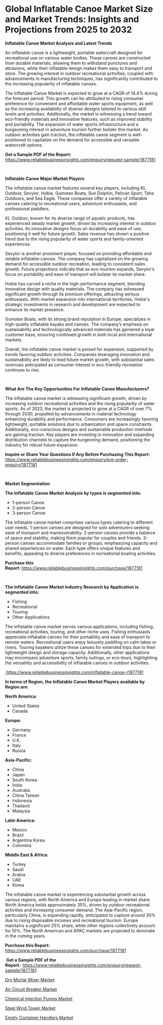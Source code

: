 <p><h1>Global Inflatable Canoe Market Size and Market Trends: Insights and Projections from 2025 to 2032</h1></p><p><strong>Inflatable Canoe Market Analysis and Latest Trends</strong></p>
<p><p>An inflatable canoe is a lightweight, portable watercraft designed for recreational use on various water bodies. These canoes are constructed from durable materials, allowing them to withstand punctures and abrasions, while their inflatable design makes them easy to transport and store. The growing interest in outdoor recreational activities, coupled with advancements in manufacturing techniques, has significantly contributed to the increasing popularity of inflatable canoes.</p><p>The Inflatable Canoe Market is expected to grow at a CAGR of 14.4% during the forecast period. This growth can be attributed to rising consumer preference for convenient and affordable water sports equipment, as well as the increasing availability of diverse designs tailored to various skill levels and activities. Additionally, the market is witnessing a trend toward eco-friendly materials and innovative features, such as improved stability and portability. The expansion of water sports infrastructure and a burgeoning interest in adventure tourism further bolster this market. As outdoor activities gain traction, the inflatable canoe segment is well-positioned to capitalize on the demand for accessible and versatile watercraft options.</p></p>
<p><strong>Get a Sample PDF of the Report:&nbsp;</strong> <a href="https://www.reliablebusinessinsights.com/enquiry/request-sample/1877181?utm_campaign=96&utm_medium=2&utm_source=Github&utm_content=ia&utm_term=19022025&utm_id=inflatable-canoe">https://www.reliablebusinessinsights.com/enquiry/request-sample/1877181</a></p>
<p>&nbsp;</p>
<p><strong>Inflatable Canoe Major Market Players</strong></p>
<p><p>The inflatable canoe market features several key players, including KL Outdoor, Sevylor, Hobie, Gumotex Boats, Sun Dolphin, Pelican Sport, Tahe Outdoors, and Sea Eagle. These companies offer a variety of inflatable canoes catering to recreational users, adventure enthusiasts, and professional paddlers.</p><p>KL Outdoor, known for its diverse range of aquatic products, has experienced steady market growth, driven by increasing interest in outdoor activities. Its innovative designs focus on durability and ease of use, positioning it well for future growth. Sales revenue has shown a positive trend due to the rising popularity of water sports and family-oriented experiences.</p><p>Sevylor is another prominent player, focused on providing affordable and reliable inflatable canoes. The company has capitalized on the growing demand for accessible outdoor recreation, leading to consistent sales growth. Future projections indicate that as eco-tourism expands, Sevylor’s focus on portability and ease of transport will bolster its market share.</p><p>Hobie has carved a niche in the high-performance segment, blending innovative design with quality materials. The company has witnessed significant growth through its premium offerings, attracting serious enthusiasts. With market expansion into international territories, Hobie's strategic investments in research and development are expected to enhance its market presence.</p><p>Gumotex Boats, with its strong brand reputation in Europe, specializes in high-quality inflatable kayaks and canoes. The company’s emphasis on sustainability and technologically advanced materials has garnered a loyal customer base, ensuring continued growth in both local and international markets.</p><p>Overall, the inflatable canoe market is poised for expansion, supported by trends favoring outdoor activities. Companies leveraging innovation and sustainability are likely to lead future market growth, with substantial sales revenues anticipated as consumer interest in eco-friendly recreation continues to rise.</p></p>
<p>&nbsp;</p>
<p><strong>What Are The Key Opportunities For Inflatable Canoe Manufacturers?</strong></p>
<p><p>The inflatable canoe market is witnessing significant growth, driven by increasing outdoor recreational activities and the rising popularity of water sports. As of 2023, the market is projected to grow at a CAGR of over 7% through 2030, propelled by advancements in material technology enhancing durability and performance. Consumers are increasingly favoring lightweight, portable solutions due to urbanization and space constraints. Additionally, eco-conscious designs and sustainable production methods are gaining traction. Key players are investing in innovation and expanding distribution channels to capture the burgeoning demand, positioning the industry for robust future expansion.</p></p>
<p><strong>Inquire or Share Your Questions If Any Before Purchasing This Report:</strong> <a href="https://www.reliablebusinessinsights.com/enquiry/pre-order-enquiry/1877181?utm_campaign=96&utm_medium=2&utm_source=Github&utm_content=ia&utm_term=19022025&utm_id=inflatable-canoe">https://www.reliablebusinessinsights.com/enquiry/pre-order-enquiry/1877181</a></p>
<p>&nbsp;</p>
<p><strong>Market Segmentation</strong></p>
<p><strong>The Inflatable Canoe Market Analysis by types is segmented into:</strong></p>
<p><ul><li>1-person Canoe</li><li>2-person Canoe</li><li>3-person Canoe</li></ul></p>
<p><p>The inflatable canoe market comprises various types catering to different user needs. 1-person canoes are designed for solo adventurers seeking ease of transport and maneuverability. 2-person canoes provide a balance of space and stability, making them popular for couples and friends. 3-person canoes accommodate families or groups, emphasizing capacity and shared experiences on water. Each type offers unique features and benefits, appealing to diverse preferences in recreational boating activities.</p></p>
<p><strong>Purchase this Report:&nbsp;</strong><a href="https://www.reliablebusinessinsights.com/purchase/1877181?utm_campaign=96&utm_medium=2&utm_source=Github&utm_content=ia&utm_term=19022025&utm_id=inflatable-canoe">https://www.reliablebusinessinsights.com/purchase/1877181</a></p>
<p>&nbsp;</p>
<p><strong>The Inflatable Canoe Market Industry Research by Application is segmented into:</strong></p>
<p><ul><li>Fishing</li><li>Recreational</li><li>Touring</li><li>Other Applications</li></ul></p>
<p><p>The inflatable canoe market serves various applications, including fishing, recreational activities, touring, and other niche uses. Fishing enthusiasts appreciate inflatable canoes for their portability and ease of transport to remote waters. Recreational users enjoy leisurely paddling on calm lakes or rivers. Touring kayakers utilize these canoes for extended trips due to their lightweight design and storage capacity. Additionally, other applications may encompass adventure sports, family outings, or eco-tours, highlighting the versatility and accessibility of inflatable canoes in outdoor activities.</p></p>
<p><a href="https://www.reliablebusinessinsights.com/inflatable-canoe-r1877181?utm_campaign=96&utm_medium=2&utm_source=Github&utm_content=ia&utm_term=19022025&utm_id=inflatable-canoe">&nbsp;https://www.reliablebusinessinsights.com/inflatable-canoe-r1877181</a></p>
<p><strong>In terms of Region, the Inflatable Canoe Market Players available by Region are:</strong></p>
<p>
    <p> <strong> North America: </strong>
        <ul>
            <li>United States</li>
            <li>Canada</li>
        </ul>
        </p> 
    <p> <strong> Europe: </strong>
        <ul>
            <li>Germany</li>
            <li>France</li>
            <li>U.K.</li>
            <li>Italy</li>
            <li>Russia</li>
        </ul>
        </p> 
    <p> <strong> Asia-Pacific: </strong>
        <ul>
            <li>China</li>
            <li>Japan</li>
            <li>South Korea</li>
            <li>India</li>
            <li>Australia</li>
            <li>China Taiwan</li>
            <li>Indonesia</li>
            <li>Thailand</li>
            <li>Malaysia</li>
        </ul>
        </p> 
    <p> <strong> Latin America: </strong>
        <ul>
            <li>Mexico</li>
            <li>Brazil</li>
            <li>Argentina Korea</li>
            <li>Colombia</li>
        </ul>
        </p> 
    <p> <strong> Middle East & Africa: </strong>
        <ul>
            <li>Turkey</li>
            <li>Saudi</li>
            <li>Arabia</li>
            <li>UAE</li>
            <li>Korea</li>
        </ul>
    </p>
    </p>
<p><p>The inflatable canoe market is experiencing substantial growth across various regions, with North America and Europe leading in market share. North America holds approximately 35%, driven by outdoor recreational activities and increasing consumer demand. The Asia-Pacific region, particularly China, is expanding rapidly, anticipated to capture around 30% due to rising disposable incomes and recreational tourism. Europe maintains a significant 25% share, while other regions collectively account for 10%. The North American and APAC markets are projected to dominate in the coming years.</p></p>
<p><strong>Purchase this Report: </strong><a href="https://www.reliablebusinessinsights.com/purchase/1877181?utm_campaign=96&utm_medium=2&utm_source=Github&utm_content=ia&utm_term=19022025&utm_id=inflatable-canoe">https://www.reliablebusinessinsights.com/purchase/1877181</a></p>
<p>&nbsp;<strong>Get a Sample PDF of the Report:&nbsp;&nbsp;</strong><a href="https://www.reliablebusinessinsights.com/enquiry/request-sample/1877181?utm_campaign=96&utm_medium=2&utm_source=Github&utm_content=ia&utm_term=19022025&utm_id=inflatable-canoe">https://www.reliablebusinessinsights.com/enquiry/request-sample/1877181</a></p>
<p><strong></strong></p>
<p><p><a href="https://github.com/swietanasso/Market-Research-Report-List-1/blob/main/dry-mortar-mixer-market.md?utm_campaign=96&utm_medium=2&utm_source=Github&utm_content=ia&utm_term=19022025&utm_id=inflatable-canoe">Dry Mortar Mixer Market</a></p><p><a href="https://github.com/jamesgomez337/Market-Research-Report-List-1/blob/main/air-circuit-breaker-market.md?utm_campaign=96&utm_medium=2&utm_source=Github&utm_content=ia&utm_term=19022025&utm_id=inflatable-canoe">Air Circuit Breaker Market</a></p><p><a href="https://github.com/normiaooghe3/Market-Research-Report-List-1/blob/main/chemical-injection-pumps-market.md?utm_campaign=96&utm_medium=2&utm_source=Github&utm_content=ia&utm_term=19022025&utm_id=inflatable-canoe">Chemical Injection Pumps Market</a></p><p><a href="https://github.com/porstheftyux/Market-Research-Report-List-1/blob/main/steel-wind-tower-market.md?utm_campaign=96&utm_medium=2&utm_source=Github&utm_content=ia&utm_term=19022025&utm_id=inflatable-canoe">Steel Wind Tower Market</a></p><p><a href="https://github.com/samesdufloiw/Market-Research-Report-List-1/blob/main/empty-container-handlers-market.md?utm_campaign=96&utm_medium=2&utm_source=Github&utm_content=ia&utm_term=19022025&utm_id=inflatable-canoe">Empty Container Handlers Market</a></p></p>